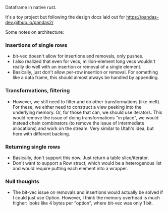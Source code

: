 Dataframe in native rust.

It's a toy project but following the design docs laid out for
https://pandas-dev.github.io/pandas2/

Some notes on architecture:

### Insertions of single rows
- bit-vec doesn't allow for insertions and removals, only pushes.
- I also realized that even for vecs, million-element long vecs wouldn't
  really do well with an insertion or removal of a single element.
- Basically, just don't allow per-row insertion or removal. For something like
  a data frame, this should almost always be handled by appending.

### Transformations, filtering
- However, we still need to filter and do other transformations (like melt).
  For these, we either need to construct a view peeking into the underlying
  memory. Or, for those that can, we should use iterators. This would remove
  the issue of doing transformations "in place", we would instead chain
  combinators (to remove the issue of intermediate allocations) and work
  on the stream. Very similar to Utah's idea, but here with different backing.

### Returning single rows
- Basically, don't support this now. Just return a table slice/iterator.
- Don't want to support a Row struct, which would be a heterogenous list and
  would require putting each element into a wrapper.

### Null thoughts
- The bit-vec issue on removals and insertions would actually be solved if
  I could just use Option<T>. However, I think the memory overhead is much
  higher: looks like 4 bytes per "option", where bit-vec was only 1 bit.
